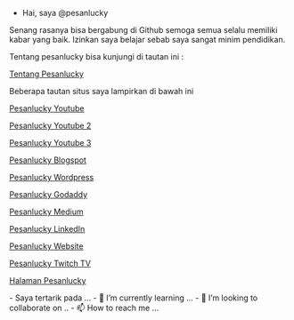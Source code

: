 - Hai, saya @pesanlucky
<p>Senang rasanya bisa bergabung di Github semoga semua selalu memiliki kabar yang baik. Izinkan saya belajar sebab saya sangat minim pendidikan.</p>
<p>Tentang pesanlucky bisa kunjungi di tautan ini :</p>
<p><a href="https://pesanlucky.wordpress.com/tentang-pesanlucky/" title="Tentang Pesanlucky">Tentang Pesanlucky</a>&nbsp;</p>
<p>Beberapa tautan situs saya lampirkan di bawah ini</p>
<p><a href="https://youtube.com/c/PesanluckyON" title="Pesanlucky Youtube 1" target="_blank">Pesanlucky Youtube</a>&nbsp;</p>
<p><a href="https://youtube.com/channel/UCa8GAjWIc88d4Fu-qdTm9JA" title="Pesanlucky Youtube 2" target="_blank">Pesanlucky Youtube 2</a>&nbsp;</p>
<p><a href="https://youtube.com/channel/UCPpdFctYBfdgoD6OgsDJKDA" title="Pesanlucky Youtube 3" target="_blank">Pesanlucky Youtube 3</a>&nbsp;</p>
<p><a href="https://pesanlucky.blogspot.com/?m=1" title="Pesanlucky Blogspot" target="_blank">Pesanlucky Blogspot</a>&nbsp;</p>
<p><a href="https://pesanlucky.wordpress.com/" title="Pesanlucky Wordpress" target="_blank">Pesanlucky Wordpress</a>&nbsp;</p>
<p><a href="https://pesanlucky.godaddysites.com/" title="Pesanlucky Godaddy" target="_blank">Pesanlucky Godaddy</a>&nbsp;</p>
<p><a href="https://pesanlucky.medium.com/" title="Pesanlucky Medium" target="_blank">Pesanlucky Medium</a>&nbsp;</p>
<p><a href="https://www.linkedin.com/in/pesanlucky" title="Pesanlucky LinkedIn" target="_blank">Pesanlucky LinkedIn</a>&nbsp;</p>
<p><a href="https://sites.google.com/view/pesanlucky/beranda" title="Pesanlucky Website" target="_blank">Pesanlucky Website</a>&nbsp;</p>
<p><a href="https://www.twitch.tv/pesanlucky" title="Pesanlucky Twitch TV" target="_blank">Pesanlucky Twitch TV</a></p>
<p><a href="https://desty.page/pesanlucky" title="Pesanlucky Page" target="_blank">Halaman Pesanlucky</a></p>
- Saya tertarik pada ...
- 🌱 I’m currently learning ...
- 💞️ I’m looking to collaborate on ..
- 📫 How to reach me ...

<!---
pesanlucky/pesanlucky is a ✨ special ✨ repository because its `README.md` (this file) appears on your GitHub profile.
You can click the Preview link to take a look at your changes.
--->
